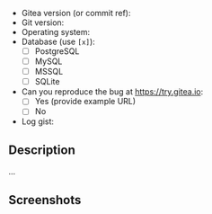 <!-- NOTE: If your issue is a security concern, please send an email to security@gitea.io instead of opening a public issue -->

<!--
    1. Please speak English, this is the language all maintainers can speak and write.
    2. Please ask questions or configuration/deploy problems on our Discord
       server (https://discord.gg/gitea) or forum (https://discourse.gitea.io).
    3. Please take a moment to check that your issue doesn't already exist.
    4. Make sure it's not mentioned in the FAQ (https://docs.gitea.io/en-us/faq)
    5. Please give all relevant information below for bug reports, because
       incomplete details will be handled as an invalid report.
-->

- Gitea version (or commit ref):
- Git version:
- Operating system:
  <!-- Please include information on whether you built gitea yourself, used one of our downloads or are using some other package -->
  <!-- Please also tell us how you are running gitea, e.g. if it is being run from docker, a command-line, systemd etc. --->
  <!-- If you are using a package or systemd tell us what distribution you are using -->
- Database (use `[x]`):
  - [ ] PostgreSQL
  - [ ] MySQL
  - [ ] MSSQL
  - [ ] SQLite
- Can you reproduce the bug at https://try.gitea.io:
  - [ ] Yes (provide example URL)
  - [ ] No
- Log gist:
<!-- It really is important to provide pertinent logs -->
<!-- Please read https://docs.gitea.io/en-us/logging-configuration/#debugging-problems -->
<!-- In addition, if your problem relates to git commands set `RUN_MODE=dev` at the top of app.ini -->

## Description
<!-- When using a CDN like CloudFlare, please remember that they can modify page responses. Please disable CDN fully and confirm your issue still persists. -->

...


## Screenshots

<!-- **If this issue involves the Web Interface, please include a screenshot** -->

